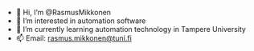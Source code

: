 - 👋 Hi, I’m @RasmusMikkonen
- 👀 I’m interested in automation software
- 🌱 I’m currently learning automation technology in Tampere University
- 📫 Email: rasmus.mikkonen@tuni.fi

<!---
RasmusMikkonen/RasmusMikkonen is a ✨ special ✨ repository because its `README.md` (this file) appears on your GitHub profile.
You can click the Preview link to take a look at your changes.
--->
